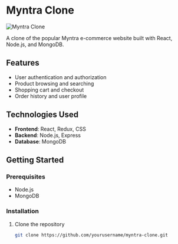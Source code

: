 # Myntra Clone

![Myntra Clone](./assets/logo.png)

A clone of the popular Myntra e-commerce website built with React, Node.js, and MongoDB.

## Features
- User authentication and authorization
- Product browsing and searching
- Shopping cart and checkout
- Order history and user profile

## Technologies Used
- **Frontend**: React, Redux, CSS
- **Backend**: Node.js, Express
- **Database**: MongoDB

## Getting Started

### Prerequisites
- Node.js
- MongoDB

### Installation
1. Clone the repository
   ```bash
   git clone https://github.com/yourusername/myntra-clone.git
